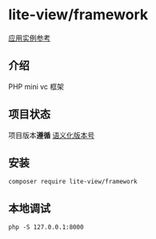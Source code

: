 # lite-view/framework
[应用实例参考](https://github.com/lite-view/lite-view)

## 介绍
PHP mini vc 框架

## 项目状态
项目版本**遵循** [语义化版本号](https://semver.org/lang/zh-CN/)

## 安装
`composer require lite-view/framework`

## 本地调试
`php -S 127.0.0.1:8000`
